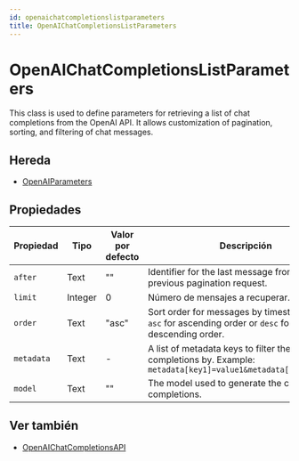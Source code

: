 ```yaml
---
id: openaichatcompletionslistparameters
title: OpenAIChatCompletionsListParameters
---
```


# OpenAIChatCompletionsListParameters

This class is used to define parameters for retrieving a list of chat completions from the OpenAI API. It allows customization of pagination, sorting, and filtering of chat messages.

## Hereda

- [OpenAIParameters](OpenAIParameters.md)

## Propiedades

| Propiedad  | Tipo    | Valor por defecto | Descripción                                                                                                                                       |
| ---------- | ------- | ----------------- | ------------------------------------------------------------------------------------------------------------------------------------------------- |
| `after`    | Text    | ""                | Identifier for the last message from the previous pagination request.                                                             |
| `limit`    | Integer | 0                 | Número de mensajes a recuperar.                                                                                                   |
| `order`    | Text    | "asc"             | Sort order for messages by timestamp. Use `asc` for ascending order or `desc` for descending order.               |
| `metadata` | Text    | -                 | A list of metadata keys to filter the chat completions by. Example: `metadata[key1]=value1&metadata[key2]=value2` |
| `model`    | Text    | ""                | The model used to generate the chat completions.                                                                                  |

## Ver también

- [OpenAIChatCompletionsAPI](OpenAIChatCompletionsAPI.md)
